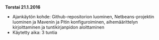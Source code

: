 **Torstai 21.1.2016**
- Ajankäytön kohde: Github-repositorion luominen, Netbeans-projektin luominen ja Mavenin ja Pitin konfiguroiminen, aihemäärittelyn kirjoittaminen ja tuntikirjanpidon aloittaminen
- Käytetty aika: 3 tuntia

